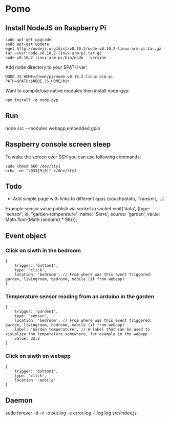 Pomo
====

Install NodeJS on Raspberry Pi
------------------------------

	sudo apt-get upgrade
	sudo apt-get update
	wget http://nodejs.org/dist/v0.10.2/node-v0.10.2-linux-arm-pi.tar.gz
	tar -xvzf node-v0.10.2-linux-arm-pi.tar.gz
	node-v0.10.2-linux-arm-pi/bin/node --version

Add node directory to your $PATH var:

	NODE_JS_HOME=/home/pi/node-v0.10.2-linux-arm-pi 
	PATH=$PATH:$NODE_JS_HOME/bin 

Want to compile/use native modules then install node-gyp:

	npm install -g node-gyp

Run
---
node src --modules webapp,embedded,gpio

Raspberry console screen sleep
------------------------------
To wake the screen over SSH you can use following commands:

	sudo chmod 666 /dev/tty1
	echo -ne "\033[9;0]" >/dev/tty1

Todo
----
* Add simple page with links to different apps (couchpatato, Transmit, ...)



 Example sensor value publish via socket.io
 socket.emit('data', {type: 'sensor', id: "garden-temperature", name: 'Serre', source: 'garden', value: Math.floor(Math.random() * 98)});


Event object
------------
### Click on siwth in the bedroom
	{ 
		trigger: 'button1',
		type: 'click',
		location: 'bedroom', // From where was this event triggered: garden, livingroom, bedroom, mobile (if from webapp)
	}

### Temperature sensor reading from an arduino in the garden
	{ 
		trigger: 'garden1',
		type: 'sensor',
		location: 'bedroom', // From where was this event triggered: garden, livingroom, bedroom, mobile (if from webapp)
		label: 'Garden temperature', // A label that can be used to visualize the temperature somewhere, for example in the webapp
		value: 32.2
	}

### Click on siwth on webapp
	{ 
		trigger: 'button1',
		type: 'click',
		location: 'mobile'
	}

Daemon
------

sudo forever -d -v -o out.log -e error.log -l log.log src/index.js
